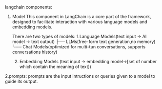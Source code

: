 langchain components:

1. Model
   This component in LangChain is a core part of the framework, designed to facilitate interaction with various language models and embedding models.

   There are two types of models:
   1.Language Models(text input -> AI model -> text output)
    ├── LLMs(free-form text generation,no memory)
    └── Chat Models(optimized for multi-tun conversations, supports conversations history)

   2. Embedding Models (text input -> embedding model->[set of number which contain the meaning of text])

2.prompts:
   prompts are the input intructions or queries given to a model to guide its output.

